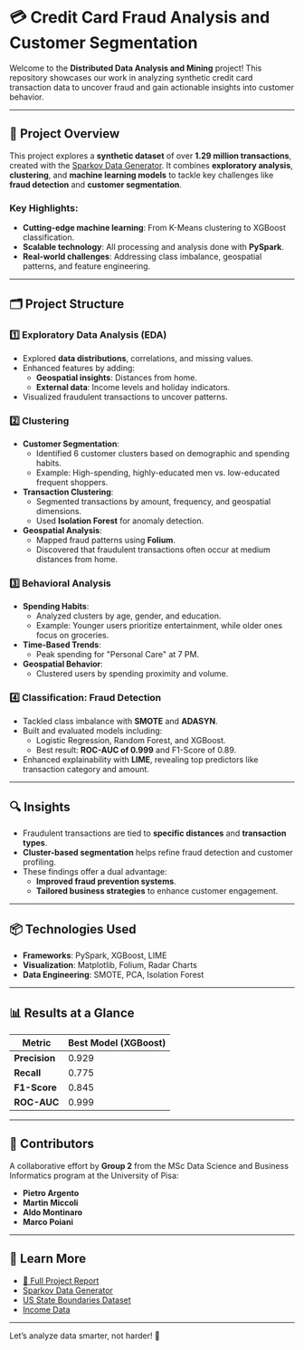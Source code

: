# 💳 Credit Card Fraud Analysis and Customer Segmentation

Welcome to the **Distributed Data Analysis and Mining** project! This repository showcases our work in analyzing synthetic credit card transaction data to uncover fraud and gain actionable insights into customer behavior.

---

## 🚀 Project Overview

This project explores a **synthetic dataset** of over **1.29 million transactions**, created with the [Sparkov Data Generator](https://github.com/namebrandon/Sparkov_Data_Generation). It combines **exploratory analysis**, **clustering**, and **machine learning models** to tackle key challenges like **fraud detection** and **customer segmentation**. 

### Key Highlights:
- **Cutting-edge machine learning**: From K-Means clustering to XGBoost classification.
- **Scalable technology**: All processing and analysis done with **PySpark**.
- **Real-world challenges**: Addressing class imbalance, geospatial patterns, and feature engineering.

---

## 🗂️ Project Structure

### 1️⃣ Exploratory Data Analysis (EDA)
- Explored **data distributions**, correlations, and missing values.
- Enhanced features by adding:
  - **Geospatial insights**: Distances from home.
  - **External data**: Income levels and holiday indicators.
- Visualized fraudulent transactions to uncover patterns.

### 2️⃣ Clustering
- **Customer Segmentation**:
  - Identified 6 customer clusters based on demographic and spending habits.
  - Example: High-spending, highly-educated men vs. low-educated frequent shoppers.
- **Transaction Clustering**:
  - Segmented transactions by amount, frequency, and geospatial dimensions.
  - Used **Isolation Forest** for anomaly detection.
- **Geospatial Analysis**:
  - Mapped fraud patterns using **Folium**.
  - Discovered that fraudulent transactions often occur at medium distances from home.

### 3️⃣ Behavioral Analysis
- **Spending Habits**:
  - Analyzed clusters by age, gender, and education.
  - Example: Younger users prioritize entertainment, while older ones focus on groceries.
- **Time-Based Trends**:
  - Peak spending for "Personal Care" at 7 PM.
- **Geospatial Behavior**:
  - Clustered users by spending proximity and volume.

### 4️⃣ Classification: Fraud Detection
- Tackled class imbalance with **SMOTE** and **ADASYN**.
- Built and evaluated models including:
  - Logistic Regression, Random Forest, and XGBoost.
  - Best result: **ROC-AUC of 0.999** and F1-Score of 0.89.
- Enhanced explainability with **LIME**, revealing top predictors like transaction category and amount.

---

## 🔍 Insights

- Fraudulent transactions are tied to **specific distances** and **transaction types**.
- **Cluster-based segmentation** helps refine fraud detection and customer profiling.
- These findings offer a dual advantage: 
  - **Improved fraud prevention systems**.
  - **Tailored business strategies** to enhance customer engagement.

---

## 📦 Technologies Used

- **Frameworks**: PySpark, XGBoost, LIME
- **Visualization**: Matplotlib, Folium, Radar Charts
- **Data Engineering**: SMOTE, PCA, Isolation Forest

---

## 📊 Results at a Glance

| Metric              | Best Model (XGBoost) |
|---------------------|----------------------|
| **Precision**       | 0.929                |
| **Recall**          | 0.775                |
| **F1-Score**        | 0.845                |
| **ROC-AUC**         | 0.999                |

---

## 🤝 Contributors

A collaborative effort by **Group 2** from the MSc Data Science and Business Informatics program at the University of Pisa:

- **Pietro Argento**
- **Martin Miccoli**
- **Aldo Montinaro**
- **Marco Poiani**

---

## 📖 Learn More

- [📑 Full Project Report](./DDAM_Group2_2425.pdf)
- [Sparkov Data Generator](https://github.com/namebrandon/Sparkov_Data_Generation)
- [US State Boundaries Dataset](https://public.opendatasoft.com/explore/dataset/us-state-boundaries/export/)
- [Income Data](https://fred.stlouisfed.org/release/tables?eid=259515&rid=249)

---

Let’s analyze data smarter, not harder! 🚀

